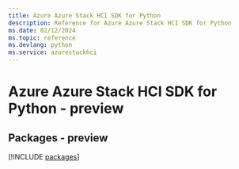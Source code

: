 ```yaml
---
title: Azure Azure Stack HCI SDK for Python
description: Reference for Azure Azure Stack HCI SDK for Python
ms.date: 02/12/2024
ms.topic: reference
ms.devlang: python
ms.service: azurestackhci
---
```

# Azure Azure Stack HCI SDK for Python - preview
## Packages - preview
[!INCLUDE [packages](azure-stack-hci-index.md)]